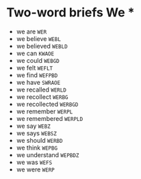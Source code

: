 # Two-word briefs We *

* we are `WER`
* we believe `WEBL`
* we believed `WEBLD`
* we can `KWAOE`
* we could `WEBGD`
* we felt `WEFLT`
* we find `WEFPBD`
* we have `SWRAOE`
* we recalled `WERLD`
* we recollect `WERBG`
* we recollected `WERBGD`
* we remember `WERPL`
* we remembered `WERPLD`
* we say `WEBZ`
* we says `WEBSZ`
* we should `WERBD`
* we think `WEPBG`
* we understand `WEPBDZ`
* we was `WEFS`
* we were `WERP`
